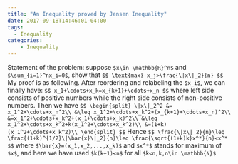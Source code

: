 ```yaml
---
title: "An Inequality proved by Jensen Inequality"
date: 2017-09-18T14:46:01-04:00
tags:
  - Inequality
categories:
    - Inequality
---
```

Statement of the problem:
suppose `$x\in \mathbb{R}^n$` and `$\sum_{i=1}^nx_i=0$`, show that
`$$
\text{max} x_j>\frac{\|x\|_2}{n}
$$`
My proof is as following.
After reordering and relabeling the `$x_i$`, we can finally have:
`$$
x_1+\cdots+x_k=x_{k+1}+\cdots+x_n
$$`
where left side consists of positive numbers while the right side consists of non-positive numbers.
Then we have
`$$
\begin{split}
\|x\|_2^2 &= x_1^2+\cdots+x_n^2\\
&\leq x_1^2+\cdots+x_k^2+(x_{k+1}+\cdots+x_n)^2\\
&=x_1^2+\cdots+x_k^2+(x_1+\cdots+x_k)^2\\
&\leq x_1^2+\cdots+x_k^2+k(x_1^2+\cdots+x_k^2)\\
&=(1+k)(x_1^2+\cdots+x_k^2)\\
\end{split}
$$`
Hence
`$$
\frac{\|x\|_2}{n}\leq \frac{(1+k)^{1/2}\|\bar{x}\|_2}{n}\leq \frac{\sqrt{(1+k)k}x^*}{n}<x^*
$$`
where `$\bar{x}=(x_1,x_2,...,x_k)$` and `$x^*$` stands for maximum of `$x$`, and here we have used `$k(k+1)<n$` for all `$k<n,k,n\in \mathbb{N}$`
